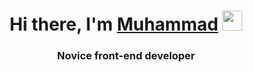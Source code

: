 <h1 align="center">Hi there, I'm <a href="[https://daniilshat.ru/](https://hh.ru/resume/506d6a65ff09ae05e60039ed1f304767617130)" target="_blank">Muhammad</a> 
<img src="https://github.com/blackcater/blackcater/raw/main/images/Hi.gif" height="32"/></h1>
<h3 align="center">Novice front-end developer</h3>
